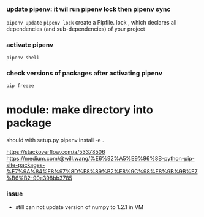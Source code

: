 

### update pipenv:  it wil run pipenv lock then pipenv sync
```pipenv update```
```pipenv lock``` 
 create a Pipfile. lock , which declares all dependencies (and sub-dependencies) of your project

### activate pipenv
```pipenv shell```


### check versions of packages after activating pipenv
```pip freeze```


# module: make directory into package
should with setup.py
    pipenv install -e .

https://stackoverflow.com/a/53378506
https://medium.com/@will.wang/%E6%92%A5%E9%96%8B-python-pip-site-packages-%E7%9A%84%E8%97%8D%E8%89%B2%E8%9C%98%E8%9B%9B%E7%B6%B2-90e398bb3785

### issue
* still can not update version of numpy to 1.2.1 in VM

